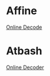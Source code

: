 # Affine
[Online Decode](https://www.dcode.fr/affine-cipher)

# Atbash
[Online Decoder](https://www.dcode.fr/atbash-mirror-cipher)

